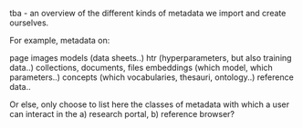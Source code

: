 tba - an overview of the different kinds of metadata we import and create ourselves. 

For example, metadata on:

page images
models (data sheets..)
htr (hyperparameters, but also training data..)
collections, documents, files
embeddings (which model, which parameters..)
concepts (which vocabularies, thesauri, ontology..)
reference data..

Or else, only choose to list here the classes of metadata with which a user can interact in the a) research portal, b) reference browser? 